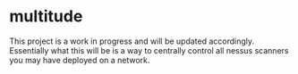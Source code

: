 # multitude
This project is a work in progress and will be updated accordingly. Essentially what this will be is a way to centrally control all nessus scanners you may have deployed on a network.
